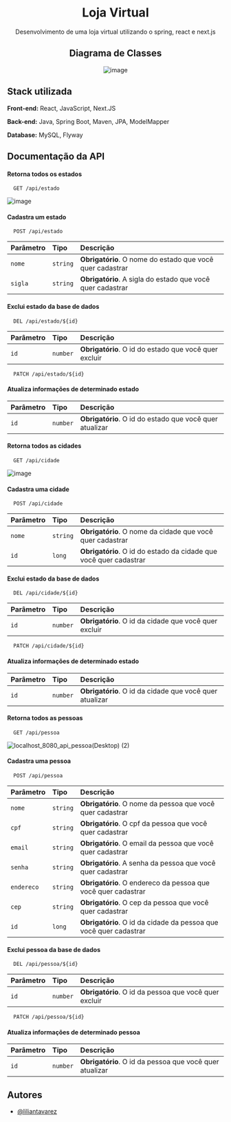 <div align="center">
  
# Loja Virtual 

Desenvolvimento de uma loja virtual utilizando o spring, react e next.js

## Diagrama de Classes 
  
![image](https://github.com/liliantavarez/loja-virtual/assets/51184806/a3b04964-c7bc-459d-8b73-f0a10872c3b0)
</div>

## Stack utilizada

**Front-end:** React, JavaScript, Next.JS

**Back-end:** Java, Spring Boot, Maven, JPA, ModelMapper

**Database:** MySQL, Flyway


## Documentação da API

#### Retorna todos os estados

```http
  GET /api/estado
```
![image](https://github.com/liliantavarez/loja-virtual/assets/51184806/ce147abd-9fab-4622-bffb-804d0c7c771b)


#### Cadastra um estado

```http
  POST /api/estado
```

| Parâmetro   | Tipo       | Descrição                                   |
| :---------- | :--------- | :------------------------------------------ |
| `nome`      | `string` | **Obrigatório**. O nome do estado que você quer cadastrar |
| `sigla`      | `string` | **Obrigatório**. A sigla do estado que você quer cadastrar |

#### Exclui estado da base de dados

```http
  DEL /api/estado/${id}
```

| Parâmetro   | Tipo       | Descrição                                   |
| :---------- | :--------- | :------------------------------------------ |
| `id`      | `number` | **Obrigatório**. O id do estado que você quer excluir 

```http
  PATCH /api/estado/${id}
```

#### Atualiza informações de determinado estado

| Parâmetro   | Tipo       | Descrição                                   |
| :---------- | :--------- | :------------------------------------------ |
| `id`      | `number` | **Obrigatório**. O id do estado que você quer atualizar 

#### Retorna todos as cidades

```http
  GET /api/cidade
```
![image](https://github.com/liliantavarez/loja-virtual/assets/51184806/39541874-38f2-44d9-b2cb-8be8514e17e0)

#### Cadastra uma cidade

```http
  POST /api/cidade
```

| Parâmetro   | Tipo       | Descrição                                   |
| :---------- | :--------- | :------------------------------------------ |
| `nome`      | `string` | **Obrigatório**. O nome da cidade que você quer cadastrar |
| `id`      | `long` | **Obrigatório**. O id do estado da cidade que você quer cadastrar |

#### Exclui estado da base de dados

```http
  DEL /api/cidade/${id}
```

| Parâmetro   | Tipo       | Descrição                                   |
| :---------- | :--------- | :------------------------------------------ |
| `id`      | `number` | **Obrigatório**. O id da cidade que você quer excluir 

```http
  PATCH /api/cidade/${id}
```

#### Atualiza informações de determinado estado

| Parâmetro   | Tipo       | Descrição                                   |
| :---------- | :--------- | :------------------------------------------ |
| `id`      | `number` | **Obrigatório**. O id da cidade que você quer atualizar 

#### Retorna todos as pessoas

```http
  GET /api/pessoa
```
![localhost_8080_api_pessoa(Desktop) (2)](https://github.com/liliantavarez/loja-virtual/assets/51184806/c5575b7a-e787-47c3-b595-98db1b5fc62c)

#### Cadastra uma pessoa

```http
  POST /api/pessoa
```

| Parâmetro   | Tipo       | Descrição                                   |
| :---------- | :--------- | :------------------------------------------ |
| `nome`      | `string` | **Obrigatório**. O nome da pessoa que você quer cadastrar |
| `cpf`      | `string` | **Obrigatório**. O cpf da pessoa que você quer cadastrar |
| `email`      | `string` | **Obrigatório**. O email da pessoa que você quer cadastrar |
| `senha`      | `string` | **Obrigatório**. A senha da pessoa que você quer cadastrar |
| `endereco`      | `string` | **Obrigatório**. O endereco da pessoa que você quer cadastrar |
| `cep`      | `string` | **Obrigatório**. O cep da pessoa que você quer cadastrar |
| `id`      | `long` | **Obrigatório**. O id da cidade da pessoa que você quer cadastrar |

#### Exclui pessoa da base de dados

```http
  DEL /api/pessoa/${id}
```

| Parâmetro   | Tipo       | Descrição                                   |
| :---------- | :--------- | :------------------------------------------ |
| `id`      | `number` | **Obrigatório**. O id da pessoa que você quer excluir 

```http
  PATCH /api/pessoa/${id}
```

#### Atualiza informações de determinado pessoa

| Parâmetro   | Tipo       | Descrição                                   |
| :---------- | :--------- | :------------------------------------------ |
| `id`      | `number` | **Obrigatório**. O id da pessoa que você quer atualizar 

## Autores

- [@liliantavarez](https://www.linkedin.com/in/liliantavarez/)

